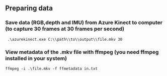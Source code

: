 ## Preparing data

### Save data (RGB,depth and IMU) from Azure Kinect to computer (to capture 30 frames at 30 frames per second)
```
 .\azurekinect.exe C:\\path\\to\\output\\file.mkv 30
 ```
 
 ### View metadata of the .mkv file with ffmpeg (you need ffmpeg installed in your system)
 ```
 ffmpeg -i .\file.mkv -f ffmetadata in.txt
 ```
 
 

